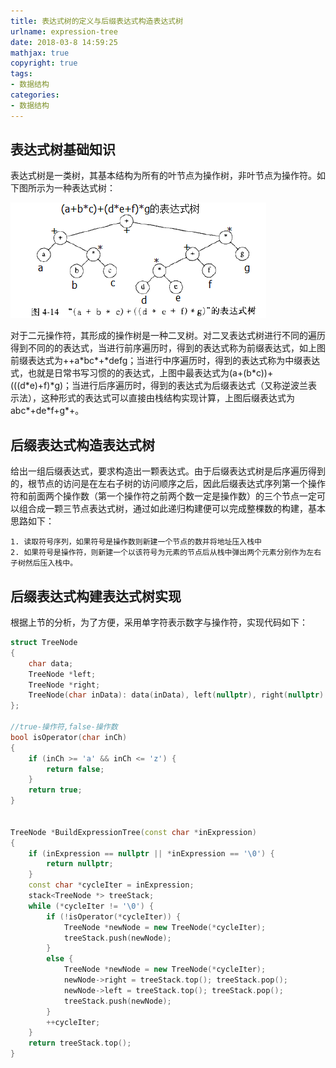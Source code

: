 ```yaml
---
title: 表达式树的定义与后缀表达式构造表达式树
urlname: expression-tree
date: 2018-03-8 14:59:25
mathjax: true
copyright: true
tags:
- 数据结构
categories:
- 数据结构
---
```


## 表达式树基础知识

表达式树是一类树，其基本结构为所有的叶节点为操作树，非叶节点为操作符。如下图所示为一种表达式树：

![表达式树](/images/expression-tree.png)

对于二元操作符，其形成的操作树是一种二叉树。对二叉表达式树进行不同的遍历得到不同的的表达式，当进行前序遍历时，得到的表达式称为前缀表达式，如上图前缀表达式为++a\*bc\*+\*defg；当进行中序遍历时，得到的表达式称为中缀表达式，也就是日常书写习惯的的表达式，上图中最表达式为(a+(b\*c))+(((d\*e)+f)\*g)；当进行后序遍历时，得到的表达式为后缀表达式（又称逆波兰表示法），这种形式的表达式可以直接由栈结构实现计算，上图后缀表达式为abc\*+de\*f+g*+。

## 后缀表达式构造表达式树

给出一组后缀表达式，要求构造出一颗表达式。由于后缀表达式树是后序遍历得到的，根节点的访问是在左右子树的访问顺序之后，因此后缀表达式序列第一个操作符和前面两个操作数（第一个操作符之前两个数一定是操作数）的三个节点一定可以组合成一颗三节点表达式树，通过如此递归构建便可以完成整棵数的构建，基本思路如下：

	1. 读取符号序列，如果符号是操作数则新建一个节点的数并将地址压入栈中
	2. 如果符号是操作符，则新建一个以该符号为元素的节点后从栈中弹出两个元素分别作为左右子树然后压入栈中。


## 后缀表达式构建表达式树实现

根据上节的分析，为了方便，采用单字符表示数字与操作符，实现代码如下：

```cpp
struct TreeNode
{
	char data;
	TreeNode *left;
	TreeNode *right;
	TreeNode(char inData): data(inData), left(nullptr), right(nullptr) {}
};

//true-操作符,false-操作数
bool isOperator(char inCh)
{
	if (inCh >= 'a' && inCh <= 'z') {
		return false;	
	}
	return true;
}


TreeNode *BuildExpressionTree(const char *inExpression)
{
	if (inExpression == nullptr || *inExpression == '\0') {
		return nullptr;
	}
	const char *cycleIter = inExpression;
	stack<TreeNode *> treeStack;
	while (*cycleIter != '\0') {
		if (!isOperator(*cycleIter)) {
			TreeNode *newNode = new TreeNode(*cycleIter);
			treeStack.push(newNode);
		}
		else {
			TreeNode *newNode = new TreeNode(*cycleIter);
			newNode->right = treeStack.top(); treeStack.pop();
			newNode->left = treeStack.top(); treeStack.pop();
			treeStack.push(newNode);
		}
		++cycleIter;
	}
	return treeStack.top();
}
```



